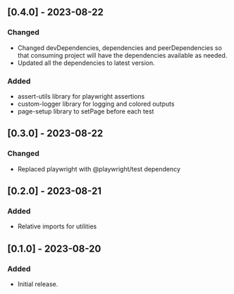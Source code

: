 ## [0.4.0] - 2023-08-22

### Changed

- Changed devDependencies, dependencies and peerDependencies so that consuming project will have the dependencies available as needed.
- Updated all the dependencies to latest version.

### Added

- assert-utils library for playwright assertions
- custom-logger library for logging and colored outputs
- page-setup library to setPage before each test

## [0.3.0] - 2023-08-22

### Changed

- Replaced playwright with @playwright/test dependency

## [0.2.0] - 2023-08-21

### Added

- Relative imports for utilities

## [0.1.0] - 2023-08-20

### Added

- Initial release.
